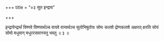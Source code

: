 +++
title = "०३ सुत इन्द्राय"

+++

इन्द्रायेन्द्रार्थं विष्णवे विष्णवर्थञ्च वायवे वाय्वर्थञ्च सुतोभिषुतोयः सोमः कलशे द्रोणकलशे अक्षरत् क्षरति सोयं सोमो मधुमान् मधुररसवानस्तु भवतु ॥ ३ ॥